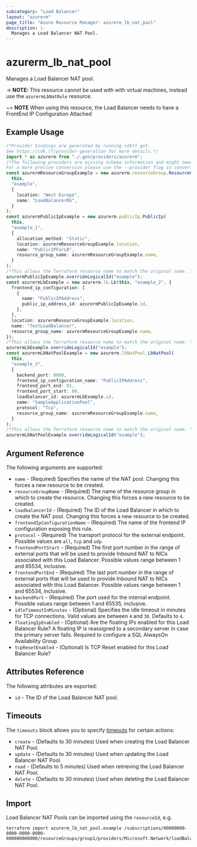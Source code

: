 ```yaml
---
subcategory: "Load Balancer"
layout: "azurerm"
page_title: "Azure Resource Manager: azurerm_lb_nat_pool"
description: |-
  Manages a Load Balancer NAT Pool.
---
```


# azurerm\_lb\_nat\_pool

Manages a Load Balancer NAT pool.

\-> **NOTE:** This resource cannot be used with with virtual machines, instead use the `azurermLbNatRule` resource.

\~> **NOTE** When using this resource, the Load Balancer needs to have a FrontEnd IP Configuration Attached

## Example Usage

```typescript
/*Provider bindings are generated by running cdktf get.
See https://cdk.tf/provider-generation for more details.*/
import * as azurerm from "./.gen/providers/azurerm";
/*The following providers are missing schema information and might need manual adjustments to synthesize correctly: azurerm.
For a more precise conversion please use the --provider flag in convert.*/
const azurermResourceGroupExample = new azurerm.resourceGroup.ResourceGroup(
  this,
  "example",
  {
    location: "West Europe",
    name: "LoadBalancerRG",
  }
);
const azurermPublicIpExample = new azurerm.publicIp.PublicIp(
  this,
  "example_1",
  {
    allocation_method: "Static",
    location: azurermResourceGroupExample.location,
    name: "PublicIPForLB",
    resource_group_name: azurermResourceGroupExample.name,
  }
);
/*This allows the Terraform resource name to match the original name. You can remove the call if you don't need them to match.*/
azurermPublicIpExample.overrideLogicalId("example");
const azurermLbExample = new azurerm.lb.Lb(this, "example_2", {
  frontend_ip_configuration: [
    {
      name: "PublicIPAddress",
      public_ip_address_id: azurermPublicIpExample.id,
    },
  ],
  location: azurermResourceGroupExample.location,
  name: "TestLoadBalancer",
  resource_group_name: azurermResourceGroupExample.name,
});
/*This allows the Terraform resource name to match the original name. You can remove the call if you don't need them to match.*/
azurermLbExample.overrideLogicalId("example");
const azurermLbNatPoolExample = new azurerm.lbNatPool.LbNatPool(
  this,
  "example_3",
  {
    backend_port: 8080,
    frontend_ip_configuration_name: "PublicIPAddress",
    frontend_port_end: 81,
    frontend_port_start: 80,
    loadbalancer_id: azurermLbExample.id,
    name: "SampleApplicationPool",
    protocol: "Tcp",
    resource_group_name: azurermResourceGroupExample.name,
  }
);
/*This allows the Terraform resource name to match the original name. You can remove the call if you don't need them to match.*/
azurermLbNatPoolExample.overrideLogicalId("example");

```

## Argument Reference

The following arguments are supported:

* `name` - (Required) Specifies the name of the NAT pool. Changing this forces a new resource to be created.
* `resourceGroupName` - (Required) The name of the resource group in which to create the resource. Changing this forces a new resource to be created.
* `loadbalancerId` - (Required) The ID of the Load Balancer in which to create the NAT pool. Changing this forces a new resource to be created.
* `frontendIpConfigurationName` - (Required) The name of the frontend IP configuration exposing this rule.
* `protocol` - (Required) The transport protocol for the external endpoint. Possible values are `all`, `tcp` and `udp`.
* `frontendPortStart` - (Required) The first port number in the range of external ports that will be used to provide Inbound NAT to NICs associated with this Load Balancer. Possible values range between 1 and 65534, inclusive.
* `frontendPortEnd` - (Required) The last port number in the range of external ports that will be used to provide Inbound NAT to NICs associated with this Load Balancer. Possible values range between 1 and 65534, inclusive.
* `backendPort` - (Required) The port used for the internal endpoint. Possible values range between 1 and 65535, inclusive.
* `idleTimeoutInMinutes` - (Optional) Specifies the idle timeout in minutes for TCP connections. Valid values are between `4` and `30`. Defaults to `4`.
* `floatingIpEnabled` - (Optional) Are the floating IPs enabled for this Load Balancer Rule? A floating IP is reassigned to a secondary server in case the primary server fails. Required to configure a SQL AlwaysOn Availability Group.
* `tcpResetEnabled` - (Optional) Is TCP Reset enabled for this Load Balancer Rule?

## Attributes Reference

The following attributes are exported:

* `id` - The ID of the Load Balancer NAT pool.

## Timeouts

The `timeouts` block allows you to specify [timeouts](https://www.terraform.io/language/resources/syntax#operation-timeouts) for certain actions:

* `create` - (Defaults to 30 minutes) Used when creating the Load Balancer NAT Pool.
* `update` - (Defaults to 30 minutes) Used when updating the Load Balancer NAT Pool.
* `read` - (Defaults to 5 minutes) Used when retrieving the Load Balancer NAT Pool.
* `delete` - (Defaults to 30 minutes) Used when deleting the Load Balancer NAT Pool.

## Import

Load Balancer NAT Pools can be imported using the `resourceId`, e.g.

```shell
terraform import azurerm_lb_nat_pool.example /subscriptions/00000000-0000-0000-0000-000000000000/resourceGroups/group1/providers/Microsoft.Network/loadBalancers/lb1/inboundNatPools/pool1
```
